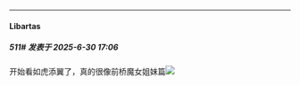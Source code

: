﻿
*****

####  Libartas  
##### 511#       发表于 2025-6-30 17:06

开始看如虎添翼了，真的很像前桥魔女姐妹篇<img src="https://static.stage1st.com/image/smiley/face2017/037.png" referrerpolicy="no-referrer">

